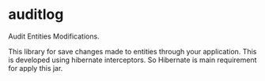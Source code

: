 # auditlog
Audit Entities Modifications. 


This library for save changes made to entities through your application.
This is developed using hibernate interceptors. So Hibernate is main requirement for apply this jar.
